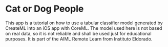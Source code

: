 # Cat or Dog People

This app is a tutorial on how to use a tabular classifier model generated by CreateML into an iOS app with CoreML.
The model used here is not based on real data, so it is not reliable and shall be used just for educational purposes.
It is part of the AIML Remote Learn from Instituto Eldorado.
